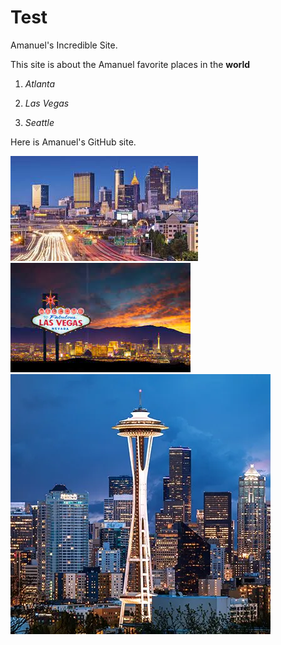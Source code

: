 # Test
Amanuel's Incredible Site.

This site is about the Amanuel favorite places in the **world**

1. *Atlanta* 

2. *Las Vegas* 
   
3. *Seattle*

Here is Amanuel's GitHub site.

![Atlanta](Atlanta.jpg)
![LasVegas](LasVegas.jpg)
![Seattle](Seattle.webp)
